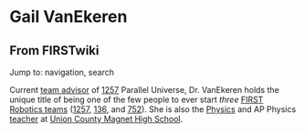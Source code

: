 # Gail VanEkeren

## From FIRSTwiki

Jump to: navigation, search

Current [team advisor](Team_advisor "Team advisor") of [1257](1257 "1257") Parallel Universe, Dr. VanEkeren holds the unique title of being one of the few people to ever start _three_ [FIRST Robotics teams](FIRST_Robotics_team "FIRST Robotics team") ([1257](1257 "1257"), [136](136 "136"), and [752](752 "752")). She is also the [Physics](Physics "Physics") and AP Physics [teacher](Teacher "Teacher") at [Union County Magnet High School](http://www.wikipedia.org/wiki/Union_County_Magnet_High_School "wikipedia:Union_County_Magnet_High_School").

